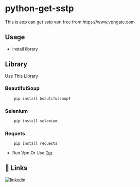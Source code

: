 # python-get-sstp
This is app can get sstp vpn free from https://www.vpngate.com


## Usage

- install library

## Library
Use This Library

### BeautifulSoup
```python
    pip install beautifulsoup4
```

### Selenium
```python
    pip install selenium
```

### Requets 

``` python
    pip install requests
```

- Run Vpn Or Use [Tor](https://github.com/TheTorProject/gettorbrowser)

## 🔗 Links
[![linkedin](https://img.shields.io/badge/linkedin-0A66C2?style=for-the-badge&logo=linkedin&logoColor=white)](https://www.linkedin.com/)



